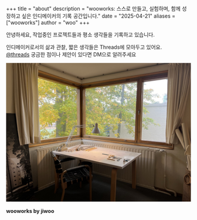 +++
title = "about"
description = "wooworks: 스스로 만들고, 실험하며, 함께 성장하고 싶은 인디메이커의 기록 공간입니다."
date = "2025-04-21"
aliases = ["wooworks"]
author = "woo"
+++

안녕하세요, 
작업중인 프로젝트들과 평소 생각들을 기록하고 있습니다. 

인디메이커로서의 삶과 관찰, 짧은 생각들은 Threads에 모아두고 있어요.  
[@threads](https://www.threads.net/@byjiwoo__)
궁금한 점이나 제안이 있다면 DM으로 알려주세요

![](/images/fin.jpeg)

**wooworks by jiwoo**